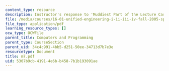 ```yaml
---
content_type: resource
description: Instructor's response to 'Muddiest Part of the Lecture Cards'.
file: /media/courses/16-01-unified-engineering-i-ii-iii-iv-fall-2005-spring-2006/5307b9cb41914e6bb4587b1b193091ae_m7.pdf
file_type: application/pdf
learning_resource_types: []
ocw_type: OCWFile
parent_title: Computers and Programming
parent_type: CourseSection
parent_uid: 34c4c991-4bb5-d251-50ee-34713d7b7e3e
resourcetype: Document
title: m7.pdf
uid: 5307b9cb-4191-4e6b-b458-7b1b193091ae
---
```

